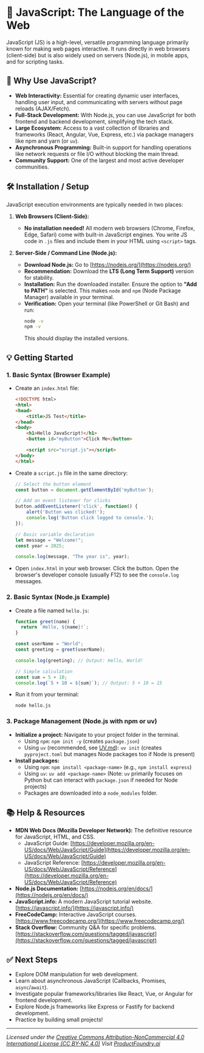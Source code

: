 # 📜 JavaScript: The Language of the Web

JavaScript (JS) is a high-level, versatile programming language primarily known for making web pages interactive. It runs directly in web browsers (client-side) but is also widely used on servers (Node.js), in mobile apps, and for scripting tasks.

## 🚀 Why Use JavaScript?

*   **Web Interactivity:** Essential for creating dynamic user interfaces, handling user input, and communicating with servers without page reloads (AJAX/Fetch).
*   **Full-Stack Development:** With Node.js, you can use JavaScript for both frontend and backend development, simplifying the tech stack.
*   **Large Ecosystem:** Access to a vast collection of libraries and frameworks (React, Angular, Vue, Express, etc.) via package managers like npm and yarn (or `uv`).
*   **Asynchronous Programming:** Built-in support for handling operations like network requests or file I/O without blocking the main thread.
*   **Community Support:** One of the largest and most active developer communities.

## 🛠️ Installation / Setup

JavaScript execution environments are typically needed in two places:

1.  **Web Browsers (Client-Side):**
    *   **No installation needed!** All modern web browsers (Chrome, Firefox, Edge, Safari) come with built-in JavaScript engines. You write JS code in `.js` files and include them in your HTML using `<script>` tags.

2.  **Server-Side / Command Line (Node.js):**
    *   **Download Node.js:** Go to [https://nodejs.org/](https://nodejs.org/)
    *   **Recommendation:** Download the **LTS (Long Term Support)** version for stability.
    *   **Installation:** Run the downloaded installer. Ensure the option to **"Add to PATH"** is selected. This makes `node` and `npm` (Node Package Manager) available in your terminal.
    *   **Verification:** Open your terminal (like PowerShell or Git Bash) and run:
        ```bash
        node -v
        npm -v
        ```
        This should display the installed versions.

## 💡 Getting Started

### 1. Basic Syntax (Browser Example)

*   Create an `index.html` file:
    ```html
    <!DOCTYPE html>
    <html>
    <head>
        <title>JS Test</title>
    </head>
    <body>
        <h1>Hello JavaScript!</h1>
        <button id="myButton">Click Me</button>

        <script src="script.js"></script> 
    </body>
    </html>
    ```
*   Create a `script.js` file in the same directory:
    ```javascript
    // Select the button element
    const button = document.getElementById('myButton');

    // Add an event listener for clicks
    button.addEventListener('click', function() {
        alert('Button was clicked!');
        console.log('Button click logged to console.'); 
    });

    // Basic variable declaration
    let message = "Welcome!";
    const year = 2025; 

    console.log(message, "The year is", year); 
    ```
*   Open `index.html` in your web browser. Click the button. Open the browser's developer console (usually F12) to see the `console.log` messages.

### 2. Basic Syntax (Node.js Example)

*   Create a file named `hello.js`:
    ```javascript
    function greet(name) {
      return `Hello, ${name}!`;
    }

    const userName = "World";
    const greeting = greet(userName);

    console.log(greeting); // Output: Hello, World!

    // Simple calculation
    const sum = 5 + 10;
    console.log(`5 + 10 = ${sum}`); // Output: 5 + 10 = 15
    ```
*   Run it from your terminal:
    ```bash
    node hello.js 
    ```

### 3. Package Management (Node.js with npm or uv)

*   **Initialize a project:** Navigate to your project folder in the terminal.
    *   Using `npm`: `npm init -y` (creates `package.json`)
    *   Using `uv` (recommended, see [UV.md](./UV.md)): `uv init` (creates `pyproject.toml` but manages Node packages too if Node is present)
*   **Install packages:**
    *   Using `npm`: `npm install <package-name>` (e.g., `npm install express`)
    *   Using `uv`: `uv add <package-name>` (Note: `uv` primarily focuses on Python but can interact with `package.json` if needed for Node projects)
    *   Packages are downloaded into a `node_modules` folder.

## 📚 Help & Resources

*   **MDN Web Docs (Mozilla Developer Network):** The definitive resource for JavaScript, HTML, and CSS.
    *   JavaScript Guide: [https://developer.mozilla.org/en-US/docs/Web/JavaScript/Guide](https://developer.mozilla.org/en-US/docs/Web/JavaScript/Guide)
    *   JavaScript Reference: [https://developer.mozilla.org/en-US/docs/Web/JavaScript/Reference](https://developer.mozilla.org/en-US/docs/Web/JavaScript/Reference)
*   **Node.js Documentation:** [https://nodejs.org/en/docs/](https://nodejs.org/en/docs/)
*   **JavaScript.info:** A modern JavaScript tutorial website. [https://javascript.info/](https://javascript.info/)
*   **FreeCodeCamp:** Interactive JavaScript courses. [https://www.freecodecamp.org/](https://www.freecodecamp.org/)
*   **Stack Overflow:** Community Q&A for specific problems. [https://stackoverflow.com/questions/tagged/javascript](https://stackoverflow.com/questions/tagged/javascript)

## ✅ Next Steps

*   Explore DOM manipulation for web development.
*   Learn about asynchronous JavaScript (Callbacks, Promises, `async`/`await`).
*   Investigate popular frameworks/libraries like React, Vue, or Angular for frontend development.
*   Explore Node.js frameworks like Express or Fastify for backend development.
*   Practice by building small projects!

---
*Licensed under the [Creative Commons Attribution-NonCommercial 4.0 International License (CC BY-NC 4.0)](https://creativecommons.org/licenses/by-nc/4.0/)*
*Visit [ProductFoundry.ai](https://productfoundry.ai)*
